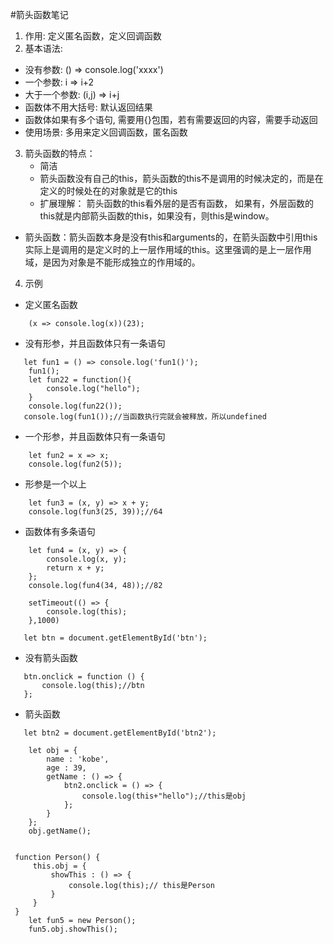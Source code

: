 #箭头函数笔记
 1. 作用: 定义匿名函数，定义回调函数
 2.  基本语法:
   - 没有参数: () => console.log('xxxx')
   - 一个参数: i => i+2
   - 大于一个参数: (i,j) => i+j
   - 函数体不用大括号: 默认返回结果
   - 函数体如果有多个语句, 需要用{}包围，若有需要返回的内容，需要手动返回
   - 使用场景: 多用来定义回调函数，匿名函数

 3. 箭头函数的特点：
    - 简洁
    - 箭头函数没有自己的this，箭头函数的this不是调用的时候决定的，而是在定义的时候处在的对象就是它的this
    - 扩展理解： 箭头函数的this看外层的是否有函数， 如果有，外层函数的this就是内部箭头函数的this，如果没有，则this是window。
   - 箭头函数：箭头函数本身是没有this和arguments的，在箭头函数中引用this实际上是调用的是定义时的上一层作用域的this。这里强调的是上一层作用域，是因为对象是不能形成独立的作用域的。
 4. 示例 
   - 定义匿名函数
```
    (x => console.log(x))(23);
```
   - 没有形参，并且函数体只有一条语句
```
   let fun1 = () => console.log('fun1()');
    fun1();
	let fun22 = function(){
		console.log("hello");
	}
	console.log(fun22());
   console.log(fun1());//当函数执行完就会被释放，所以undefined
```
   - 一个形参，并且函数体只有一条语句
```
    let fun2 = x => x;
    console.log(fun2(5));
```

   - 形参是一个以上
```
    let fun3 = (x, y) => x + y;
    console.log(fun3(25, 39));//64
```
   - 函数体有多条语句
```
    let fun4 = (x, y) => {
        console.log(x, y);
        return x + y;
    };
    console.log(fun4(34, 48));//82

    setTimeout(() => {
        console.log(this);
    },1000)

   let btn = document.getElementById('btn');
```
   - 没有箭头函数
```
   btn.onclick = function () {
       console.log(this);//btn
   };
```
   - 箭头函数
```
   let btn2 = document.getElementById('btn2');

    let obj = {
        name : 'kobe',
        age : 39,
        getName : () => {
            btn2.onclick = () => {
                console.log(this+"hello");//this是obj
            };
        }
    };
    obj.getName();


 function Person() {
     this.obj = {
         showThis : () => {
             console.log(this);// this是Person
         }
     }
 }
    let fun5 = new Person();
    fun5.obj.showThis();
```

